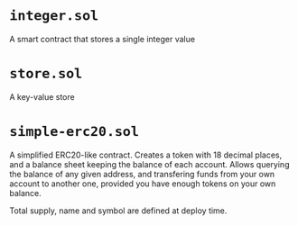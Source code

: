 # `integer.sol`

A smart contract that stores a single integer value

# `store.sol`

A key-value store

# `simple-erc20.sol`

A simplified ERC20-like contract. Creates a token with 18 decimal places, and
a balance sheet keeping the balance of each account. Allows querying the balance
of any given address, and transfering funds from your own account to another
one, provided you have enough tokens on your own balance.

Total supply, name and symbol are defined at deploy time.
